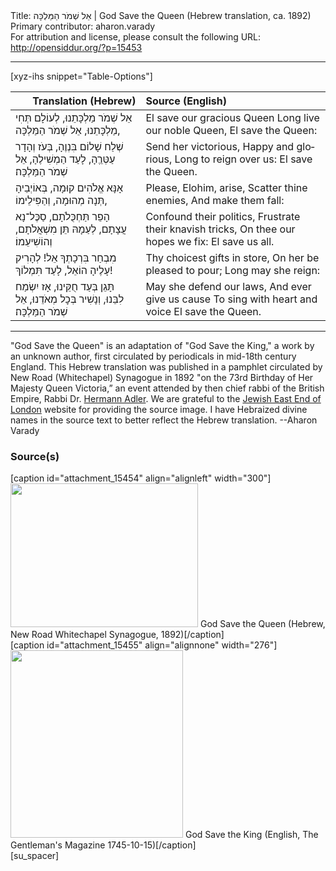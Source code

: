 <html>
<head></head>
<body>
Title: אֵל שְׁמֹר הַמַּלְכָּה | God Save the Queen (Hebrew translation, ca. 1892)<br />
Primary contributor: aharon.varady<br />
For attribution and license, please consult the following URL: <a href="http://opensiddur.org/?p=15453">http://opensiddur.org/?p=15453</a>
<p />
<hr />

[xyz-ihs snippet="Table-Options"]<table style="margin-left: auto; margin-right: auto;" class="draggable">
<thead><tr><th id="x" style="text-align: right;">Translation (Hebrew)</th><th style="text-align: left;">Source (English)</th></tr></thead>
<tbody>
<tr><td style="vertical-align:top;">
<div class="liturgy" lang="he">
אֵל שְׁמֹר מַלְכָּתֵנוּ,
לְעוֹלָם תְּחִי מַלְכָּתֵנוּ,
אֵל שְׁמֹר הַמַּלְכָּה,
</span></div></td>

<td style="vertical-align:top;">
<div class="english" lang="en">
El save our gracious Queen
Long live our noble Queen,
El save the Queen:
</div></td>
</tr>


<tr><td style="vertical-align:top;">
<div class="liturgy" lang="he">
שְׁלַח שָׁלוֹם בִּנְוֶהָ,
בְּעֹז וְהָדָר עַטְּרֵֶהָ,
לָעַד הַמְשִׁילֶהָ,
אֵל שְׁמֹר הַמַּלְכָּה׃
</span></div></td>

<td style="vertical-align:top;">
<div class="english" lang="en">
Send her victorious,
Happy and glorious,
Long to reign over us:
El save the Queen.
</div></td>
</tr>


<tr><td style="vertical-align:top;">
<div class="liturgy" lang="he">
אָנָּא אֱלֹהִים קוּמָה,
בְּאוֹיְבֵיהָ תְּנָה מְהוּמָה,
וְהַפִּילֵימוֹ,
</span></div></td>

<td style="vertical-align:top;">
<div class="english" lang="en">
Please, Elohim, arise,
Scatter thine enemies,
And make them fall:
</div></td>
</tr>


<tr><td style="vertical-align:top;">
<div class="liturgy" lang="he">
הָפֵר תַּחְכֻּלֹתָם,
סַכֶּל־נָא עֲצָתָם,
לְעַמָהּ תֵּן מִשְׁאֲלֹתָם,
וְהוֹשִׁיעֵמוֹ׃
</span></div></td>

<td style="vertical-align:top;">
<div class="english" lang="en">
Confound their politics,
Frustrate their knavish tricks,
On thee our hopes we fix:
El save us all.
</div></td>
</tr>


<tr><td style="vertical-align:top;">
<div class="liturgy" lang="he">
מִבְחַר בִּרְכָתְךָ אֵל!
לְהָרִיק עָלֶיהָ הוֹאֵל,
לָעַד תִּמְלוֹךְ!
</span></div></td>

<td style="vertical-align:top;">
<div class="english" lang="en">
Thy choicest gifts in store,
On her be pleased to pour;
Long may she reign:
</div></td>
</tr>


<tr><td style="vertical-align:top;">
<div class="liturgy" lang="he">
תָּגֵן בְּעַד חֻקֵּינוּ,
אָז יִשְׂמַח לִבֵּנוּ,
וְנָשִׁיר בְּכׇל מְאֹדֵנוּ,
אֵל שְׁמֹר הַמַּלְכָּה׃
</span></div></td>

<td style="vertical-align:top;">
<div class="english" lang="en">
May she defend our laws,
And ever give us cause
To sing with heart and voice
El save the Queen.
</div></td>
</tr>
</tbody></table>

<hr />

"God Save the Queen" is an adaptation of "God Save the King," a work by an unknown author, first circulated by periodicals in mid-18th century England. This Hebrew translation was published in a pamphlet circulated by New Road (Whitechapel) Synagogue in 1892 "on the 73rd Birthday of Her Majesty Queen Victoria,” an event attended by then chief rabbi of the British Empire, Rabbi Dr. <a href="https://en.wikipedia.org/wiki/Hermann_Adler">Hermann Adler</a>​. We are grateful to the <a href="http://www.jewisheastend.com/nationalanthem.html">Jewish East End of London</a> website for providing the source image. I have Hebraized divine names in the source text to better reflect the Hebrew translation. --Aharon Varady

<h3>Source(s)</h3>

<span style="float: right;">[caption id="attachment_15454" align="alignleft" width="300"]<a href="https://opensiddur.org/wp-content/uploads/2017/06/God-Save-the-Queen-Hebrew-New-Road-Whitechapel-Synagogue-1892.jpg" rel="lightbox"><img src="https://opensiddur.org/wp-content/uploads/2017/06/God-Save-the-Queen-Hebrew-New-Road-Whitechapel-Synagogue-1892-300x230.jpg" alt="" width="300" height="230" class="size-medium wp-image-15454" /></a> God Save the Queen (Hebrew, New Road Whitechapel Synagogue, 1892)[/caption]</span> <span style="float: left;">[caption id="attachment_15455" align="alignnone" width="276"]<a href="https://opensiddur.org/wp-content/uploads/2017/06/God-Save-the-King-English-The-Gentlemans-Magazine-1745-10-15.png"><img src="https://opensiddur.org/wp-content/uploads/2017/06/God-Save-the-King-English-The-Gentlemans-Magazine-1745-10-15-276x300.png" alt="" width="276" height="300" class="size-medium wp-image-15455" /></a> God Save the King (English, The Gentleman's Magazine 1745-10-15)[/caption]</span>[su_spacer]


</body>
</html>